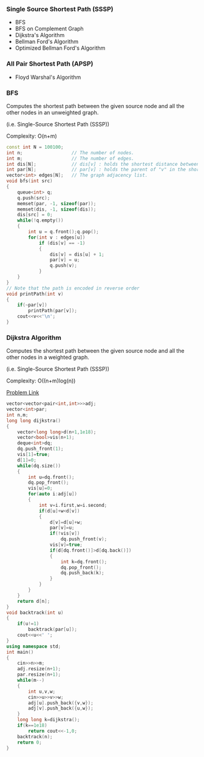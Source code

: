### Single Source Shortest Path (SSSP)

- BFS
- BFS on Complement Graph
- Dijkstra's Algorithm
- Bellman Ford's Algorithm
- Optimized Bellman Ford's Algorithm

### All Pair Shortest Path (APSP)

- Floyd Warshal's Algorithm

### BFS

Computes the shortest path between the given source node and all the other nodes in an unweighted graph.

(i.e. Single-Source Shortest Path (SSSP))
 
Complexity: O(n+m)
```cpp
const int N = 100100;
int n;                  // The number of nodes.
int m;                  // The number of edges.
int dis[N];             // dis[v] : holds the shortest distance between the source and node "v".
int par[N];             // par[v] : holds the parent of "v" in the shortest path the source to node "v".
vector<int> edges[N];   // The graph adjacency list.
void bfs(int src) 
{
    queue<int> q;
    q.push(src);
    memset(par, -1, sizeof(par));
    memset(dis, -1, sizeof(dis));
    dis[src] = 0;
    while(!q.empty()) 
    {
        int u = q.front();q.pop();
        for(int v : edges[u]) 
            if (dis[v] == -1)
            {
                dis[v] = dis[u] + 1;
                par[v] = u;
                q.push(v);
            }
    }
}
// Note that the path is encoded in reverse order
void printPath(int v)
{
    if(~par[v]) 
        printPath(par[v]);
    cout<<v<<'\n';
}
```
### Dijkstra Algorithm

Computes the shortest path between the given source node and all the other nodes in a weighted graph.

(i.e. Single-Source Shortest Path (SSSP))

Complexity: O((n+m)log(n))

[Problem Link](https://codeforces.com/contest/20/problem/C)

```cpp
vector<vector<pair<int,int>>>adj;
vector<int>par;
int n,m;
long long dijkstra()
{
    vector<long long>d(n+1,1e18);
    vector<bool>vis(n+1);
    deque<int>dq;
    dq.push_front(1);
    vis[1]=true;
    d[1]=0;
    while(dq.size())
    {
        int u=dq.front();
        dq.pop_front();
        vis[u]=0;
        for(auto i:adj[u])
        {
            int v=i.first,w=i.second;
            if(d[u]+w<d[v])
            {
                d[v]=d[u]+w;
                par[v]=u;
                if(!vis[v])
                    dq.push_front(v);
                vis[v]=true;
                if(d[dq.front()]>d[dq.back()])
                {
                    int k=dq.front();
                    dq.pop_front();
                    dq.push_back(k);
                }
            }
        }
    }
    return d[n];
}
void backtrack(int u)
{
    if(u!=1)
        backtrack(par[u]);
    cout<<u<<' ';
}
using namespace std;
int main()
{
    cin>>n>>m;
    adj.resize(n+1);
    par.resize(n+1);
    while(m--)
    {
        int u,v,w;
        cin>>u>>v>>w;
        adj[u].push_back({v,w});
        adj[v].push_back({u,w});
    }
    long long k=dijkstra();
    if(k==1e18)
        return cout<<-1,0;
    backtrack(n);
    return 0;
}
```
